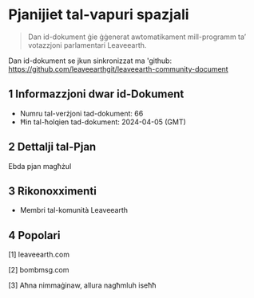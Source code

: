 # Pjanijiet tal-vapuri spazjali

>Dan id-dokument ġie ġġenerat awtomatikament mill-programm ta’ votazzjoni parlamentari Leaveearth.

Dan id-dokument se jkun sinkronizzat ma 'github: https://github.com/leaveearthgit/leaveearth-community-document

## 1 Informazzjoni dwar id-Dokument

- Numru tal-verżjoni tad-dokument: 66
- Ħin tal-ħolqien tad-dokument: 2024-04-05 (GMT)

## 2 Dettalji tal-Pjan

Ebda pjan magħżul

## 3 Rikonoxximenti
* Membri tal-komunità Leaveearth

## 4 Popolari
[1] leaveearth.com

[2] bombmsg.com

[3] Aħna nimmaġinaw, allura nagħmluh iseħħ